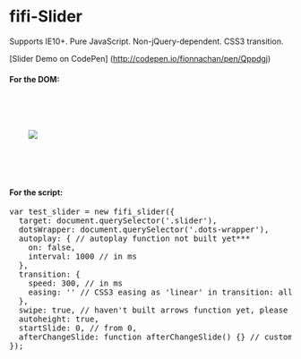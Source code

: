 # fifi-Slider
Supports IE10+. Pure JavaScript. Non-jQuery-dependent. CSS3 transition.

[Slider Demo on CodePen] (http://codepen.io/fionnachan/pen/Qppdgj)

#### For the DOM:
<pre><div class="slider">
  <!-- repeat below for more slides-->
  <div class="slide">
    <img src="your-image-here"/>
    <!-- you can also have more <div/>s or <p/>s here for text-->
  </div>  
  <!-- repeat above for more slides-->
</div></pre>

#### For the script:

<pre>var test_slider = new fifi_slider({
  target: document.querySelector('.slider'),
  dotsWrapper: document.querySelector('.dots-wrapper'),
  autoplay: { // autoplay function not built yet***
    on: false,
    interval: 1000 // in ms
  },
  transition: {
    speed: 300, // in ms
    easing: '' // CSS3 easing as 'linear' in transition: all 0.6s linear;
  },
  swipe: true, // haven't built arrows function yet, please don't turn it off before arrows are built
  autoheight: true,
  startSlide: 0, // from 0,
  afterChangeSlide: function afterChangeSlide() {} // customized callback after changing the slide
});</pre>
